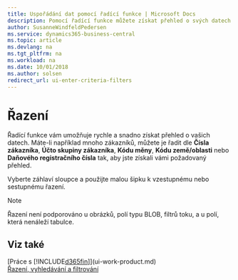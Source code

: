 ```yaml
---
title: Uspořádání dat pomocí řadící funkce | Microsoft Docs
description: Pomocí řadící funkce můžete získat přehled o svých datech. Například můžete řadit zákazníky podle Kódu měny a získat tak vybranou ukázku zákazníků.
author: SusanneWindfeldPedersen
ms.service: dynamics365-business-central
ms.topic: article
ms.devlang: na
ms.tgt_pltfrm: na
ms.workload: na
ms.date: 10/01/2018
ms.author: solsen
redirect_url: ui-enter-criteria-filters
---
```

# <a name="sorting"></a>Řazení
Řadící funkce vám umožňuje rychle a snadno získat přehled o vašich datech. Máte-li například mnoho zákazníků, můžete je řadit dle **Čísla zákazníka**, **Účto skupiny zákazníka**, **Kódu měny**, **Kódu země/oblasti** nebo **Daňového registračního čísla** tak, aby jste získali vámi požadovaný přehled.

Vyberte záhlaví sloupce a použijte malou šipku k vzestupnému nebo sestupnému řazení.

> [!NOTE]  
> Řazení není podporováno u obrázků, polí typu BLOB, filtrů toku, a u polí, která nenáleží tabulce.

## Viz také

[Práce s [!INCLUDE[d365fin](includes/d365fin_md.md)]](ui-work-product.md)  
[Řazení, vyhledávání a filtrování](ui-enter-criteria-filters.md)
